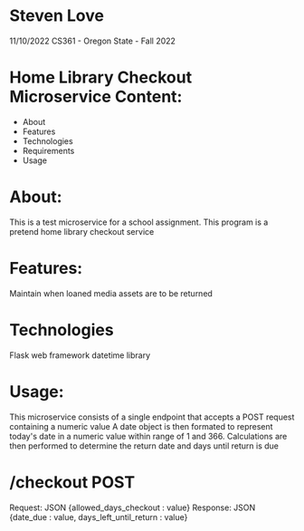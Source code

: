 # Steven Love
 11/10/2022
 CS361 - Oregon State - Fall 2022


# Home Library Checkout Microservice Content:
 - About
 - Features
 - Technologies
 - Requirements
 - Usage

# About:
This is a test microservice for a school assignment. This program is a pretend home library checkout service

# Features:
Maintain when loaned media assets are to be returned

# Technologies
Flask web framework
datetime library

# Usage:
This microservice consists of a single endpoint that accepts a POST request containing a numeric value 
A date object is then formated to represent today's date in a numeric value within range of 1 and 366.
Calculations are then performed to determine the return date and days until return is due


# /checkout POST
Request: JSON {allowed_days_checkout : value}
Response: JSON {date_due : value, days_left_until_return : value}
